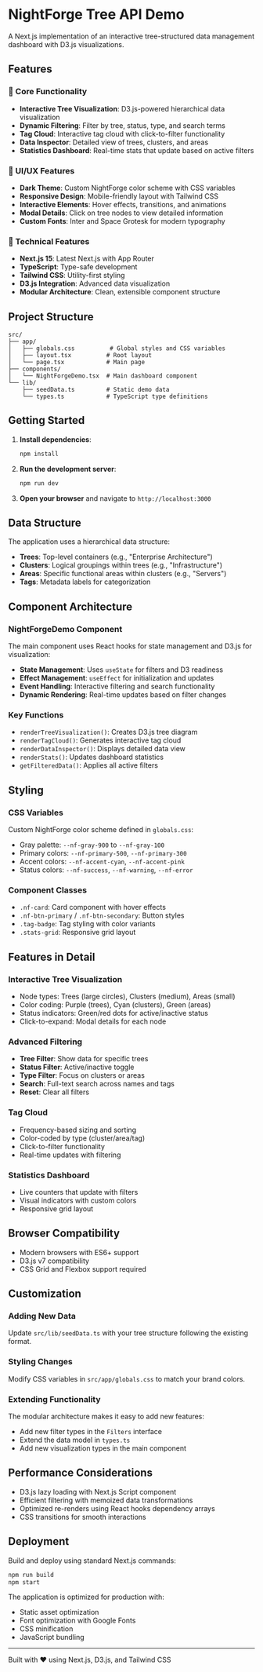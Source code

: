 # NightForge Tree API Demo

A Next.js implementation of an interactive tree-structured data management dashboard with D3.js visualizations.

## Features

### 🌟 Core Functionality

- **Interactive Tree Visualization**: D3.js-powered hierarchical data visualization
- **Dynamic Filtering**: Filter by tree, status, type, and search terms
- **Tag Cloud**: Interactive tag cloud with click-to-filter functionality
- **Data Inspector**: Detailed view of trees, clusters, and areas
- **Statistics Dashboard**: Real-time stats that update based on active filters

### 🎨 UI/UX Features

- **Dark Theme**: Custom NightForge color scheme with CSS variables
- **Responsive Design**: Mobile-friendly layout with Tailwind CSS
- **Interactive Elements**: Hover effects, transitions, and animations
- **Modal Details**: Click on tree nodes to view detailed information
- **Custom Fonts**: Inter and Space Grotesk for modern typography

### 🔧 Technical Features

- **Next.js 15**: Latest Next.js with App Router
- **TypeScript**: Type-safe development
- **Tailwind CSS**: Utility-first styling
- **D3.js Integration**: Advanced data visualization
- **Modular Architecture**: Clean, extensible component structure

## Project Structure

```
src/
├── app/
│   ├── globals.css          # Global styles and CSS variables
│   ├── layout.tsx          # Root layout
│   └── page.tsx            # Main page
├── components/
│   └── NightForgeDemo.tsx  # Main dashboard component
└── lib/
    ├── seedData.ts         # Static demo data
    └── types.ts            # TypeScript type definitions
```

## Getting Started

1. **Install dependencies**:

   ```bash
   npm install
   ```

2. **Run the development server**:

   ```bash
   npm run dev
   ```

3. **Open your browser** and navigate to `http://localhost:3000`

## Data Structure

The application uses a hierarchical data structure:

- **Trees**: Top-level containers (e.g., "Enterprise Architecture")
- **Clusters**: Logical groupings within trees (e.g., "Infrastructure")
- **Areas**: Specific functional areas within clusters (e.g., "Servers")
- **Tags**: Metadata labels for categorization

## Component Architecture

### NightForgeDemo Component

The main component uses React hooks for state management and D3.js for visualization:

- **State Management**: Uses `useState` for filters and D3 readiness
- **Effect Management**: `useEffect` for initialization and updates
- **Event Handling**: Interactive filtering and search functionality
- **Dynamic Rendering**: Real-time updates based on filter changes

### Key Functions

- `renderTreeVisualization()`: Creates D3.js tree diagram
- `renderTagCloud()`: Generates interactive tag cloud
- `renderDataInspector()`: Displays detailed data view
- `renderStats()`: Updates dashboard statistics
- `getFilteredData()`: Applies all active filters

## Styling

### CSS Variables

Custom NightForge color scheme defined in `globals.css`:

- Gray palette: `--nf-gray-900` to `--nf-gray-100`
- Primary colors: `--nf-primary-500`, `--nf-primary-300`
- Accent colors: `--nf-accent-cyan`, `--nf-accent-pink`
- Status colors: `--nf-success`, `--nf-warning`, `--nf-error`

### Component Classes

- `.nf-card`: Card component with hover effects
- `.nf-btn-primary` / `.nf-btn-secondary`: Button styles
- `.tag-badge`: Tag styling with color variants
- `.stats-grid`: Responsive grid layout

## Features in Detail

### Interactive Tree Visualization

- Node types: Trees (large circles), Clusters (medium), Areas (small)
- Color coding: Purple (trees), Cyan (clusters), Green (areas)
- Status indicators: Green/red dots for active/inactive status
- Click-to-expand: Modal details for each node

### Advanced Filtering

- **Tree Filter**: Show data for specific trees
- **Status Filter**: Active/inactive toggle
- **Type Filter**: Focus on clusters or areas
- **Search**: Full-text search across names and tags
- **Reset**: Clear all filters

### Tag Cloud

- Frequency-based sizing and sorting
- Color-coded by type (cluster/area/tag)
- Click-to-filter functionality
- Real-time updates with filtering

### Statistics Dashboard

- Live counters that update with filters
- Visual indicators with custom colors
- Responsive grid layout

## Browser Compatibility

- Modern browsers with ES6+ support
- D3.js v7 compatibility
- CSS Grid and Flexbox support required

## Customization

### Adding New Data

Update `src/lib/seedData.ts` with your tree structure following the existing format.

### Styling Changes

Modify CSS variables in `src/app/globals.css` to match your brand colors.

### Extending Functionality

The modular architecture makes it easy to add new features:

- Add new filter types in the `Filters` interface
- Extend the data model in `types.ts`
- Add new visualization types in the main component

## Performance Considerations

- D3.js lazy loading with Next.js Script component
- Efficient filtering with memoized data transformations
- Optimized re-renders using React hooks dependency arrays
- CSS transitions for smooth interactions

## Deployment

Build and deploy using standard Next.js commands:

```bash
npm run build
npm start
```

The application is optimized for production with:

- Static asset optimization
- Font optimization with Google Fonts
- CSS minification
- JavaScript bundling

---

Built with ❤️ using Next.js, D3.js, and Tailwind CSS
